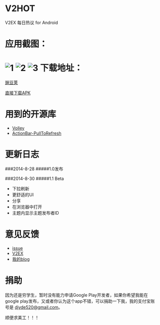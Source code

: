 V2HOT
===
V2EX 每日热议 for Android

应用截图：
===
![1](https://raw.githubusercontent.com/djyde/v2hot/master/screenshot/1.png)
![2](https://raw.githubusercontent.com/djyde/v2hot/master/screenshot/2.png)
![3](https://raw.githubusercontent.com/djyde/v2hot/master/screenshot/3.png)
下载地址：
===
[豌豆荚](http://www.wandoujia.com/apps/com.randy.client.v2hot)

[直接下载APK](http://djyde.github.io/assets/apk/V2HOT.apk)

用到的开源库
===
* [Volley](https://github.com/mcxiaoke/android-volley)
* [ActionBar-PullToRefresh](http://github.com/chrisbanes/ActionBar-PullToRefresh)

更新日志
===
###2014-8-28
#####1.0发布

###2014-8-30
#####1.1 Beta

* 下拉刷新
* 更舒适的UI
* 分享
* 在浏览器中打开
* 主题内显示主题发布者ID 


意见反馈
===
* [issue](https://github.com/djyde/V2HOT/issues)
* [V2EX](http://v2ex.com/t/130456)
* [我的blog](http://djyde.github.io/2014/08/28/v2hot-release.html)

捐助
===
因为还是穷学生，暂时没有能力申请Google Play开发者，如果你希望我能在google play发布，又或者你认为这个app不错，可以捐助一下我，我的支付宝账号是 djyde520@gmail.com。

顺便求美工！！！

